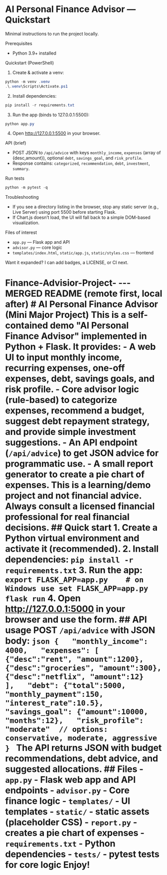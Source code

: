 ﻿# AI Personal Finance Advisor — Quickstart

Minimal instructions to run the project locally.

Prerequisites
- Python 3.9+ installed

Quickstart (PowerShell)
1) Create & activate a venv:

```powershell
python -m venv .venv
.\.venv\Scripts\Activate.ps1
```

2) Install dependencies:

```powershell
pip install -r requirements.txt
```

3) Run the app (binds to 127.0.0.1:5500):

```powershell
python app.py
```

4) Open http://127.0.0.1:5500 in your browser.

API (brief)
- POST JSON to `/api/advice` with keys `monthly_income`, `expenses` (array of {desc,amount}), optional `debt`, `savings_goal`, and `risk_profile`.
- Response contains: `categorized`, `recommendation`, `debt`, `investment`, `summary`.

Run tests

```powershell
python -m pytest -q
```

Troubleshooting
- If you see a directory listing in the browser, stop any static server (e.g., Live Server) using port 5500 before starting Flask.
- If Chart.js doesn’t load, the UI will fall back to a simple DOM-based visualization.

Files of interest
- `app.py` — Flask app and API
- `advisor.py` — core logic
- `templates/index.html`, `static/app.js`, `static/styles.css` — frontend

Want it expanded? I can add badges, a LICENSE, or CI next.
# Finance-Advisior-Project- --- MERGED README (remote first, local after)  # AI Personal Finance Advisor (Mini Major Project)  This is a self-contained demo "AI Personal Finance Advisor" implemented in Python + Flask. It provides: - A web UI to input monthly income, recurring expenses, one-off expenses, debt, savings goals, and risk profile. - Core advisor logic (rule-based) to categorize expenses, recommend a budget, suggest debt repayment strategy, and provide simple investment suggestions. - An API endpoint (`/api/advice`) to get JSON advice for programmatic use. - A small report generator to create a pie chart of expenses.  This is a learning/demo project and **not** financial advice. Always consult a licensed financial professional for real financial decisions.  ## Quick start  1. Create a Python virtual environment and activate it (recommended). 2. Install dependencies: ``` pip install -r requirements.txt ``` 3. Run the app: ``` export FLASK_APP=app.py    # on Windows use set FLASK_APP=app.py flask run ``` 4. Open http://127.0.0.1:5000 in your browser and use the form.  ## API usage  POST `/api/advice` with JSON body: ```json {   "monthly_income": 4000,   "expenses": [     {"desc":"rent", "amount":1200},     {"desc":"groceries", "amount":300},     {"desc":"netflix", "amount":12}   ],   "debt": {"total":5000, "monthly_payment":150, "interest_rate":10.5},   "savings_goal": {"amount":10000, "months":12},   "risk_profile": "moderate"  // options: conservative, moderate, aggressive } ```  The API returns JSON with budget recommendations, debt advice, and suggested allocations.  ## Files - `app.py` - Flask web app and API endpoints - `advisor.py` - Core finance logic - `templates/` - UI templates - `static/` - static assets (placeholder CSS) - `report.py` - creates a pie chart of expenses - `requirements.txt` - Python dependencies - `tests/` - pytest tests for core logic  Enjoy! 
